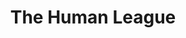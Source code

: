 ---
title: "The Human League"
summary: "Electronic band from Sheffield, England. Formed in 1977 by Martyn Ware and Ian Craig Marsh. Originally called 'The Future', but changed their name to 'The Human League' in 1978 with the addition of vocalist Phil Oakey and the release of the single \"Being Boiled\". This original lineup lasted until 1980, after which Ware and Marsh left to form . Oakey kept the band name and added female vocalists, and it is this incarnation that gained widespread popularity. Mainly known for a synthesizer based pop sound, in particular the song “Don’t You Want Me”. In 1982 The Human League released a remix album, Love and Dancing, under the band name as a nod to Barry White's disco-era ."
image: "the-human-league.jpg"
---